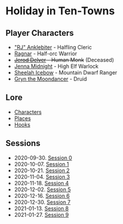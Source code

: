 # Holiday in Ten-Towns

## Player Characters
* ["RJ" Anklebiter](Player_RJ.md) - Halfling Cleric
* [Ragnar](Player_Ragnar.md) - Half-orc Warrior
* ~~[Jerod Delver](Player_Jerod.md) - Human Monk~~ (Deceased)
* [Jenna Midnight](Player_Jenna.md) - High Elf Warlock
* [Sheelah Icebow](Player_Sheelah.md) - Mountain Dwarf Ranger
* [Gryn the Moondancer](Player_Gryn.md) - Druid

## Lore
* [Characters](Characters.md)
* [Places](Places.md)
* [Hooks](Hooks.md)

## Sessions
* 2020-09-30. [Session 0](Session_0.md)
* 2020-10-07. [Session 1](Session_1.md)
* 2020-10-21. [Session 2](Session_2.md)
* 2020-11-04. [Session 3](Session_3.md)
* 2020-11-18. [Session 4](Session_4.md)
* 2020-12-02. [Session 5](Session_5.md)
* 2020-12-16. [Session 6](Session_6.md)
* 2020-12-30. [Session 7](Session_7.md)
* 2021-01-13. [Session 8](Session_8.md)
* 2021-01-27. [Session 9](Session_8.md)


<!--stackedit_data:
eyJoaXN0b3J5IjpbLTExMDMyNTkyNDIsLTEzOTE2Nzg0NzgsLT
g5MzQxODU2OSwtNjYwNjc1MDEyLC0xMjU3NTY0MzI4LC01OTM5
NzA5ODMsLTEyNTc1NjQzMjgsMTQyNDQ4MTUyMSwtMTA0MzczND
Q3LC0yMjI2MzYzODcsLTk1MTEyMTc2MSwtMTA1NTIwMzE2OCwt
MzA3OTEwMjY4LDIxMTYxMjMzODIsLTEyMjgzMTAwODFdfQ==
-->